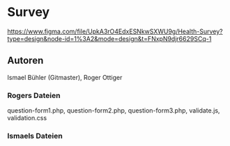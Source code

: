 # Survey
https://www.figma.com/file/UpkA3rO4EdxESNkwSXWU9g/Health-Survey?type=design&node-id=1%3A2&mode=design&t=FNxpN9djr6629SCq-1

## Autoren
Ismael Bühler (Gitmaster),
Roger Ottiger

### Rogers Dateien
question-form1.php,
question-form2.php,
question-form3.php,
validate.js,
validation.css

### Ismaels Dateien

